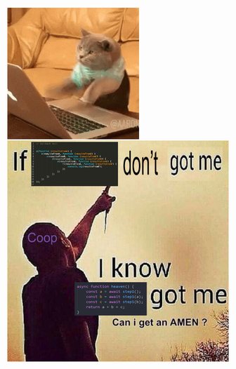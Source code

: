 ![KITTY](https://raw.githubusercontent.com/CoopTRUE/CoopTRUE/main/code-kitty.gif)![](https://raw.githubusercontent.com/CoopTRUE/CoopTRUE/main/Javascript%20Await.png)
